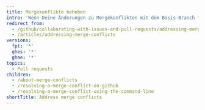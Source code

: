```yaml
---
title: Mergekonflikte beheben
intro: 'Wenn Deine Änderungen zu Mergekonflikten mit dem Basis-Branch führen, musst Du die Mergekonflikte beheben, bevor Du die Änderungen Deines Pull Requests zusammenführen kannst.'
redirect_from:
  - /github/collaborating-with-issues-and-pull-requests/addressing-merge-conflicts/
  - /articles/addressing-merge-conflicts
versions:
  fpt: '*'
  ghes: '*'
  ghae: '*'
topics:
  - Pull requests
children:
  - /about-merge-conflicts
  - /resolving-a-merge-conflict-on-github
  - /resolving-a-merge-conflict-using-the-command-line
shortTitle: Address merge conflicts
---
```


